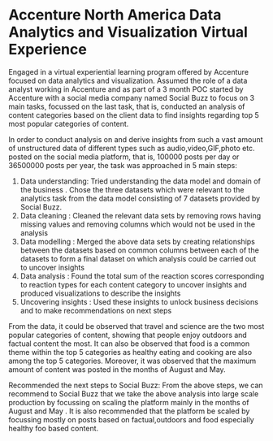 # Accenture North America Data Analytics and Visualization Virtual Experience

Engaged in a virtual experiential learning program offered by Accenture focused on data analytics and visualization.
Assumed the role of a data analyst working in Accenture and as part of a 3 month POC started by Accenture with a social media company named Social Buzz to focus on 3 main tasks, focussed on the last task, that is, conducted an analysis of content categories based on the client data to find insights regarding top 5 most popular categories of content.

In order to conduct analysis on and derive insights from such a vast amount of unstructured data of different types such as audio,video,GIF,photo etc. posted on the social media platform, that is, 100000 posts per day or 36500000 posts per year, the task was approached in 5 main steps:
1. Data understanding: Tried understanding the data model and domain of the business . Chose the three datasets which were relevant to the analytics task from the data model consisting of 7 datasets provided by Social Buzz.
2. Data cleaning : Cleaned the relevant data sets by removing rows having missing values and removing columns which would not be used in the analysis
3. Data modelling : Merged the above data sets by creating relationships between the datasets based on common columns between each of the datasets to form a final dataset on which analysis could be carried out to uncover insights
4. Data analysis : Found the total sum of the reaction scores corresponding to reaction types for each content category to uncover insights and produced visualizations to describe the insights
5. Uncovering insights : Used these insights to unlock business decisions and to make recommendations on next steps

From the data, it could be observed that travel and science are the two most popular categories of content, showing that people enjoy outdoors and factual content the most.
It can also be observed that food is a common theme within the top 5 categories as healthy eating and cooking are also among the top 5 categories. 
Moreover, it was observed that the maximum amount of content was posted in the months of August and May. 

Recommended the next steps to Social Buzz:
From the above steps, we can recommend to Social Buzz that we take the above analysis into large scale production by focussing on scaling the platform mainly in the months of August and May . It is also recommended that the platform be scaled by focussing mostly on posts based on factual,outdoors and food especially healthy foo based content. 
